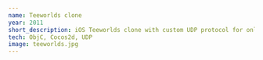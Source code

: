 ```yaml
---
name: Teeworlds clone
year: 2011
short_description: iOS Teeworlds clone with custom UDP protocol for online multiplayer
tech: ObjC, Cocos2d, UDP
image: teeworlds.jpg
---
```

